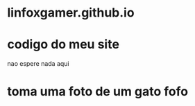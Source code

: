 # linfoxgamer.github.io

# codigo do meu site
nao espere nada aqui

# toma uma foto de um gato fofo
